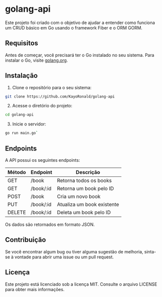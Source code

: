 # golang-api

Este projeto foi criado com o objetivo de ajudar a entender como funciona um CRUD básico em Go usando o framework Fiber e o ORM GORM.

## Requisitos

Antes de começar, você precisará ter o Go instalado no seu sistema. Para instalar o Go, visite [golang.org](https://golang.org/doc/install).

## Instalação

1. Clone o repositório para o seu sistema:

```bash
git clone https://github.com/KayoRonald/golang-api
```
2. Acesse o diretório do projeto:

```bash
cd golang-api
```

3. Inicie o servidor:

```bash
go run main.go`
```

## Endpoints

A API possui os seguintes endpoints:

| Método | Endpoint | Descrição |
| ------ | -------- | --------- |
| GET | /book | Retorna todos os books |
| GET | /book/:id | Retorna um book pelo ID |
| POST | /book | Cria um novo book |
| PUT | /book/:id | Atualiza um book existente |
| DELETE | /book/:id | Deleta um book pelo ID |

Os dados são retornados em formato JSON.

## Contribuição

Se você encontrar algum bug ou tiver alguma sugestão de melhoria, sinta-se à vontade para abrir uma issue ou um pull request.

## Licença

Este projeto está licenciado sob a licença MIT. Consulte o arquivo LICENSE para obter mais informações.